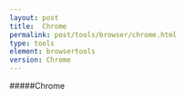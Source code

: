```yaml
---
layout: post
title:  Chrome
permalink: post/tools/browser/chrome.html
type: tools
element: browsertools
version: Chrome
---
```


#####Chrome